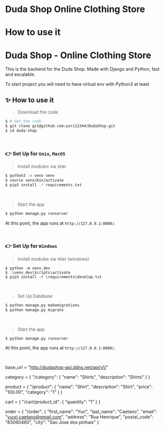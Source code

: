 # Duda Shop Online Clothing Store

# How to use it


# Duda Shop - Online Clothing Store

This is the backend for the Duda Shop. Made with Django and Python, fast and escalable.

To start project you will need to have virtual env with Python3 at least

## ✨ How to use it

> Download the code 

```bash
$ # Get the code
$ git clone git@github.com:yuri12344/DudaShop.git
$ cd duda-shop
```

<br />

### 👉 Set Up for `Unix`, `MacOS` 

> Install modules via `VENV`  

```bash
$ python3 -m venv venv
$ source venv/bin/activate
$ pip3 install -r requirements.txt
```

<br />


> Start the app

```bash
$ python manage.py runserver
```

At this point, the app runs at `http://127.0.0.1:8000/`. 

<br />

### 👉 Set Up for `Windows` 

> Install modules via `VENV` (windows) 

```
$ python -m venv_dev
$ .\venv_dev\Scripts\activate
$ pip3 install -r \requirements\develop.txt
```

<br />

> Set Up Database

```bash
$ python manage.py makemigrations
$ python manage.py migrate
```

<br />

> Start the app

```bash
$ python manage.py runserver
```

At this point, the app runs at `http://127.0.0.1:8000/`. 

<br />

base_url = "http://dudashop-api.ddns.net/api/v1/"



category = {
	"/category":
		{
	    "name": "Shirts",
	    "description": "Shirts"
	}
}

product = {
	"/product":
		{
	    "name": "Shirt",
	    "description": "Shirt",
	    "price": "100.00",
	    "category": "1"
	}
}

cart = {
	"/cart/product_id":
		{
	    "quantity": "1"
	}
}


order = {
	"/order":
		{
	"first_name": "Yuri",
	"last_name": "Caetano",
	"email": "yuuri.caetano@gmail.com",
	"address": "Rua Henrique",
	"postal_code": "83060460",
	"city": "Sao Jose dos pinhais"
}


